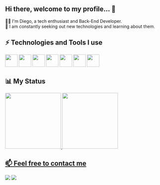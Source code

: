 ## Hi there, welcome to my profile... 👋

👨‍💻 I'm Diego, a tech enthusiast and Back-End Developer.\
🌱 I am constantly seeking out new technologies and learning about them.

## ⚡ Technologies and Tools I use

<div>
  <img src="https://cdn.jsdelivr.net/gh/devicons/devicon/icons/java/java-original.svg" width="40" height="40"/>
  <img src="https://cdn.jsdelivr.net/gh/devicons/devicon/icons/spring/spring-original.svg" width="40" height="40"/>
  <img src="https://cdn.jsdelivr.net/gh/devicons/devicon/icons/mysql/mysql-original-wordmark.svg" width="40" height="40"/>
  <img src="https://cdn.jsdelivr.net/gh/devicons/devicon/icons/mongodb/mongodb-original-wordmark.svg" width="40" height="40"/>
  <img src="https://cdn.jsdelivr.net/gh/devicons/devicon/icons/angularjs/angularjs-original.svg" width="40" height="40"/>
  <img src="https://cdn.jsdelivr.net/gh/devicons/devicon/icons/typescript/typescript-original.svg" width="40" height="40"/>
  <img src="https://cdn.jsdelivr.net/gh/devicons/devicon/icons/github/github-original.svg" width="40" height="40"/>
</div>

## 📊 My Status

<div>
  <a href="https://github.com/dor-95">
  <img loading="lazy" height="180em" src="https://github-readme-stats.vercel.app/api/top-langs/?username=dor-95&layout=compact&langs_count=7&theme=tokyonight"/>
  <img loading="lazy" height="180em" src="https://github-readme-stats.vercel.app/api?username=dor-95&show_icons=true&theme=tokyonight&include_all_commits=true&count_private=true"/>
</div>

## 📫 Feel free to contact me
<div>
  <a href = "mailto:diego.orocha@gmail.com"><img loading="lazy" src="https://img.shields.io/badge/Gmail-D14836?style=for-the-badge&logo=gmail&logoColor=white" target="_blank"></a>
  <a href="www.linkedin.com/in/diego1995" target="_blank"><img loading="lazy" src="https://img.shields.io/badge/-LinkedIn-%230077B5?style=for-the-badge&logo=linkedin&logoColor=white" target="_blank"></a>   
</div>
